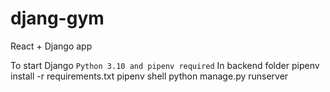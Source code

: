 # djang-gym
React + Django app

To start Django
`Python 3.10 and pipenv required`
In backend folder
pipenv install -r requirements.txt
pipenv shell
python manage.py runserver

